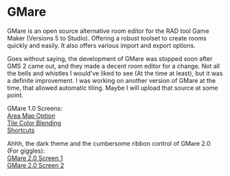 # GMare
GMare is an open source alternative room editor for the RAD tool Game Maker (Versions 5 to Studio). Offering a robust toolset to create rooms quickly and easily. It also offers various import and export options.

Goes without saying, the development of GMare was stopped soon after GMS 2 came out, and they made a decent room editor for a change.
Not all the bells and whistles I would've liked to see (At the time at least), but it was a definite improvement. I was working on 
another version of GMare at the time, that allowed automatic tiling. Maybe I will upload that source at some point.

GMare 1.0 Screens:<br/>
[Area Map Option](http://www.pyxosoft.com/projects/gmare/Images/wip_23.png)<br/>
[Tile Color Blending](http://www.pyxosoft.com/projects/gmare/Images/wip_24.png)<br/>
[Shortcuts](http://www.pyxosoft.com/projects/gmare/Images/wip_25.png)<br/>

Ahhh, the dark theme and the cumbersome ribbon control of GMare 2.0 (For giggles):<br/>
[GMare 2.0 Screen 1](http://www.pyxosoft.com/projects/gmare/Images/wip_18.png)<br/>
[GMare 2.0 Screen 2](http://www.pyxosoft.com/projects/gmare/Images/wip_22.png)<br/>
